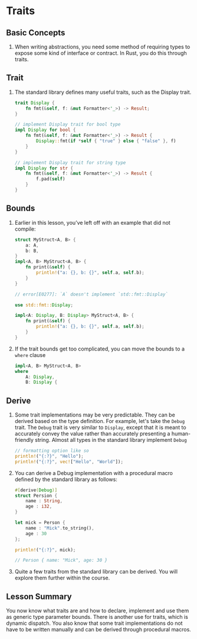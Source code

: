 # Traits

## Basic Concepts

1. When writing abstractions, you need some method of requiring types to expose some kind of interface or contract. In Rust, you do this through traits.

## Trait 

1. The standard library defines many useful traits, such as the Display trait.

    ```rust 
    trait Display {
        fn fmt(&self, f: &mut Formatter<'_>) -> Result;
    }

    // implement Display trait for bool type 
    impl Display for bool {
        fn fmt(&self, f: &mut Formatter<'_>) -> Result {
            Display::fmt(if *self { "true" } else { "false" }, f)
        }
    }

    // implement Display trait for string type 
    impl Display for str {
        fn fmt(&self, f: &mut Formatter<'_>) -> Result {
            f.pad(self)
        }
    }

## Bounds 

1. Earlier in this lesson, you’ve left off with an example that did not compile:

    ```rust 
   struct MyStruct<A, B> {
        a: A,
        b: B,
    }
    impl<A, B> MyStruct<A, B> {
        fn print(&self) {
            println!("a: {}, b: {}", self.a, self.b);
        }
    }
    
    // error[E0277]: `A` doesn't implement `std::fmt::Display`

    use std::fmt::Display;

    impl<A: Display, B: Display> MyStruct<A, B> {
        fn print(&self) {
            println!("a: {}, b: {}", self.a, self.b);
        }
    }

2. If the trait bounds get too complicated, you can move the bounds to a `where` clause 

    ```rust
    impl<A, B> MyStruct<A, B>
    where
        A: Display,
        B: Display {
    ```

## Derive 

1. Some trait implementations may be very predictable. They can be derived based on the type definition. For example, let's take the `Debug` trait. The `Debug` trait is very similar to `Display`, except that it is meant to accurately convey the value rather than accurately presenting a human-friendly string. Almost all types in the standard library implement `Debug`

    ```rust
    // formatting option like so 
    println!("{:?}", "Hello");
    println!("{:?}", vec!["Hello", "World"]);

2. You can derive a Debug implementation with a procedural macro defined by the standard library as follows:

    ```rust 
    #[derive(Debug)]
    struct Persion {
        name : String, 
        age : i32, 
    }

    let mick = Person {
        name : "Mick".to_string(),
        age : 30 
    };

    println!("{:?}", mick);

    // Person { name: "Mick", age: 30 }

3. Quite a few traits from the standard library can be derived. You will explore them further within the course.

## Lesson Summary 

You now know what traits are and how to declare, implement and use them as generic type parameter bounds. There is another use for traits, which is dynamic dispatch. You also know that some trait implementations do not have to be written manually and can be derived through procedural macros.